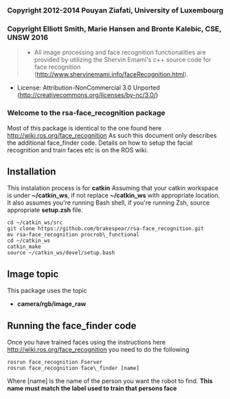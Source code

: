 ### Copyright 2012-2014 Pouyan Ziafati, University of Luxembourg 
### Copyright Elliott Smith, Marie Hansen and Bronte Kalebic, CSE, UNSW 2016
> * All image processing and face recognition functionalities are provided by utilizing the Shervin Emami's c++ source code for face recognition (http://www.shervinemami.info/faceRecognition.html).
 * License: Attribution-NonCommercial 3.0 Unported (http://creativecommons.org/licenses/by-nc/3.0/) 

### Welcome to the rsa-face_recognition package
Most of this package is identical to the one found here http://wiki.ros.org/face_recognition
As such this document only describes the additional face_finder code. Details on how to setup the facial recognition and train faces etc is on the ROS wiki.

## Installation
This instalation process is for **catkin** 
Assuming that your catkin workspace is under **~/catkin_ws**, if not replace **~/catkin_ws** with appropriate location. It also assumes you're running Bash shell, if you're running Zsh, source appropriate **setup.zsh** file.
```
cd ~/catkin_ws/src
git clone https://github.com/brakespear/rsa-face_recognition.git
mv rsa-face_recognition procrob\_functional
cd ~/catkin_ws
catkin_make
source ~/catkin_ws/devel/setup.bash
```
## Image topic
This package uses the topic
* **camera/rgb/image_raw** 

## Running the face_finder code
Once you have trained faces using the instructions here http://wiki.ros.org/face_recognition you need to do the following
```
rosrun face_recognition Fserver 
rosrun face_recognition face\_finder [name]
```
Where [name] is the name of the person you want the robot to find. **This name must match the label used to train that persons face**
